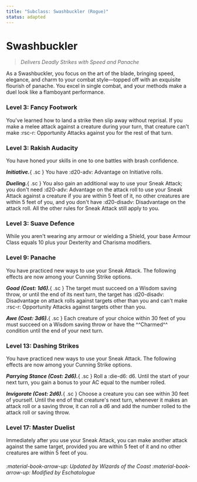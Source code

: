 ```yaml
---
title: "Subclass: Swashbuckler (Rogue)"
status: adapted
---
```


<p style="display:none">
Delivers Deadly Strikes with Speed and Panache
</p>

# Swashbuckler

> *Delivers Deadly Strikes with Speed and Panache*

As a Swashbuckler, you focus on the art of the blade, bringing speed, elegance, and charm to your combat style—topped off with an exquisite flourish of panache. You excel in single combat, and your methods make a duel look like a flamboyant performance.

### Level 3: Fancy Footwork

You've learned how to land a strike then slip away without reprisal. If you make a melee attack against a creature during your turn, that creature can't make :rsc-r: Opportunity Attacks against you for the rest of that turn. 
 
### Level 3: Rakish Audacity

You have honed your skills in one to one battles with brash confidence.

***Initiative.***{ .sc } You have :d20-adv: Advantage on Initiative rolls.

***Dueling.***{ .sc } You also gain an additional way to use your Sneak Attack; you don't need :d20-adv: Advantage on the attack roll to use your Sneak Attack against a creature if you are within 5 feet of it, no other creatures are within 5 feet of you, and you don't have :d20-disadv: Disadvantage on the attack roll. All the other rules for Sneak Attack still apply to you. 

### Level 3: Suave Defence

While you aren't wearing any armour or wielding a Shield, your base Armour Class equals 10 plus your Dexterity and Charisma modifiers.

### Level 9: Panache

You have practiced new ways to use your Sneak Attack. The following effects are now among your Cunning Strike options.

***Goad (Cost: 1d6).***{ .sc } The target must succeed on a Wisdom saving throw, or until the end of its next turn, the target has :d20-disadv: Disadvantage on attack rolls against targets other than you and can't make :rsc-r: Opportunity Attacks against targets other than you.

***Awe (Cost: 3d6).***{ .sc } Each creature of your choice within 30 feet of you must succeed on a Wisdom saving throw or have the ^^Charmed^^ condition until the end of your next turn.

### Level 13: Dashing Strikes

You have practiced new ways to use your Sneak Attack. The following effects are now among your Cunning Strike options.

***Parrying Stance (Cost: 2d6).***{ .sc } Roll a :die-d6: d6. Until the start of your next turn, you gain a bonus to your AC equal to the number rolled.

***Invigorate (Cost: 2d6).***{ .sc } Choose a creature you can see within 30 feet of yourself. Until the end of that creature's next turn, whenever it makes an attack roll or a saving throw, it can roll a d6 and add the number rolled to the attack roll or saving throw.

### Level 17: Master Duelist

Immediately after you use your Sneak Attack, you can make another attack against the same target, provided you are within 5 feet of it and no other creatures are within 5 feet of you.

###### :material-book-arrow-up: Updated by *Wizards of the Coast* :material-book-arrow-up: Modified by *Eschatologue*